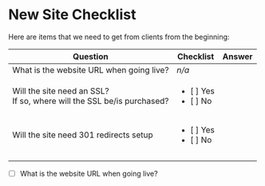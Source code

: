 # New Site Checklist

Here are items that we need to get from clients from the beginning:

| Question | Checklist | Answer |
| -------- | --------- | ------ |
| What is the website URL when going live? | *n/a* |  |
| Will the site need an SSL?<br>If so, where will the SSL be/is purchased? | <ul><li>[ ] Yes</li><li>[ ] No</li></ul> |
| Will the site need 301 redirects setup | <ul><li>[ ] Yes</li><li>[ ] No</li></ul> |
|  |  |
|  |  |

- [ ] What is the website URL when going live?
